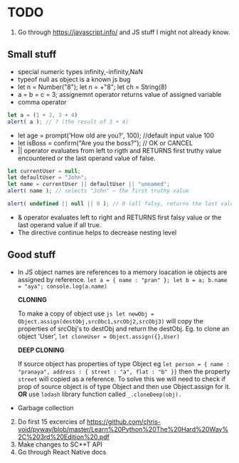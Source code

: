 # TODO
1. Go through https://javascript.info/ and JS stuff I might not already know.

## Small stuff
* special numeric types infinity,-infinity,NaN
* typeof null as object is a known js bug
* let n = Number("8"); let n = +"8"; let ch = String(8)
* a = b = c = 3; assignemnt operator returns value of assigned variable
* comma operator
```js
let a = (1 + 2, 3 + 4)
alert( a ); // 7 (the result of 3 + 4)
```
* let age = prompt('How old are you?', 100); //default input value 100
* let isBoss = confirm("Are you the boss?"); // OK or CANCEL
* || operator evaluates from left to rigth and RETURNS first truthy value encountered or the last operand value of false.
```js
let currentUser = null;
let defaultUser = "John";
let name = currentUser || defaultUser || "unnamed";
alert( name ); // selects "John" – the first truthy value
```
```js
alert( undefined || null || 0 ); // 0 (all falsy, returns the last value)
```
* & operator evaluates left to right and RETURNS first falsy value or the last operand value if all true.
* The directive continue helps to decrease nesting level

## Good stuff
* In JS object names are references to a memory loacation ie objects are assigned by reference.
  ```let a = { name : "pran" }; let b = a; b.name = "aya"; console.log(a.name)```
  
  **CLONING**
  
  To make a copy of object use ```js let newObj = Object.assign(destObj,srcObc1,srcObj2,srcObj3)``` will copy the properties of srcObj's to destObj and return the destObj.
  Eg. to clone an object 'User', ```let cloneUser = Object.assign({},User)```
  
  **DEEP CLONING**
  
  If source object has properties of type Object eg ```let person = { name : "pranaya", address : { street : "a", flat : "b" }}``` then the property ```street``` will copied as a reference. To solve this we will need to check if prop of source object is of type Object and then use Object.assign for it. **OR** use ```lodash``` library function called ```_.cloneDeep(obj).```
  
* Garbage collection
2. Do first 15 excercies of https://github.com/chris-void/pyway/blob/master/Learn%20Python%20The%20Hard%20Way%2C%203rd%20Edition%20.pdf
3. Make changes to SC**T API
4. Go through React Native docs
